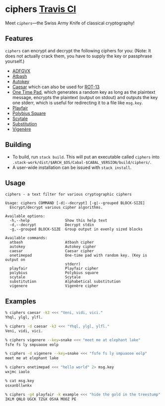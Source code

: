 # ciphers [Travis CI](https://travis-ci.org/kmein/ciphers.svg?branch=master)

Meet `ciphers`—the Swiss Army Knife of classical cryptography!

## Features
`ciphers` can encrypt and decrypt the following ciphers for you:
(Note: It does not actually crack them, you have to supply the key or passphrase yourself.)

* [ADFGVX](https://en.wikipedia.org/wiki/ADFGVX_cipher)
* [Atbash](https://en.wikipedia.org/wiki/Atbash)
* [Autokey](https://en.wikipedia.org/wiki/Autokey_cipher)
* [Caesar](https://en.wikipedia.org/wiki/Caesar_cipher) which can also be used for [ROT-13](https://en.wikipedia.org/wiki/Rot13)
* [One Time Pad](https://en.wikipedia.org/wiki/One-time_pad), which generates a
  random key as long as the plaintext message, encrypts the plaintext (output on
  stdout) and outputs the key one stderr, which is useful for redirecting it to
  a file like `msg.key`.
* [Playfair](https://en.wikipedia.org/wiki/Playfair_cipher)
* [Polybius Square](https://en.wikipedia.org/wiki/Polybius_square)
* [Scytale](https://en.wikipedia.org/wiki/Scytale)
* [Substitution](#)
* [Vigenère](https://en.wikipedia.org/wiki/Vigen%C3%A8re_cipher)

## Building

* To build, run `stack build`. This will put an executable called `ciphers` into
  `.stack-work/dist/$ARCH_$OS/Cabal-$CABAL_VERSION/build/ciphers/`.
* A user-wide installation can be issued with `stack install`.

## Usage

```
ciphers - a text filter for various cryptographic ciphers

Usage: ciphers COMMAND [-d|--decrypt] [-g|--grouped BLOCK-SIZE]
  Encrypt/decrypt various cipher algorithms.

Available options:
  -h,--help                Show this help text
  -d,--decrypt             Decrypt stdin
  -g,--grouped BLOCK-SIZE  Group output in evenly sized blocks

Available commands:
  atbash                   Atbash cipher
  autokey                  Autokey cipher
  caesar                   Caesar cipher
  onetimepad               One-time pad with random key. (Key is output on
                           stderr)
  playfair                 Playfair cipher
  polybius                 Polybius square
  scytale                  Scytale
  substitution             Alphabetical substitution
  vigenere                 Vigenère cipher
```

## Examples

```sh
% ciphers caesar -k3 <<< "Veni, vidi, vici."
Yhql, ylgl, ylfl.

% ciphers -d caesar -k3 <<< "Yhql, ylgl, ylfl."
Veni, vidi, vici.

% ciphers vigenere --key=snake <<< "meet me at elephant lake"
fsfe fs ly smpuaooe eolp

% ciphers -d vigenere --key=snake <<< "fsfe fs ly smpuaooe eolp"
meet me at elephant lake

% ciphers onetimepad <<< "hello world" 2> msg.key
wxjmc iaolo

% cat msg.key
osxanbllwnkx

% ciphers -g4 playfair -k example <<< "hide the gold in the treestump"
IKLM QNLO UGCK TZGX OSXA MOOZ PE
```
